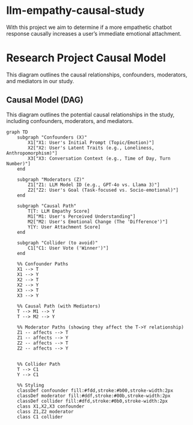 # llm-empathy-causal-study
With this project we aim to determine if a more empathetic chatbot response causally increases a user’s immediate emotional attachment.

# Research Project Causal Model

This diagram outlines the causal relationships, confounders, moderators, and mediators in our study.

## Causal Model (DAG)

This diagram outlines the potential causal relationships in the study, including confounders, moderators, and mediators.

```mermaid
graph TD
    subgraph "Confounders (X)"
        X1["X1: User's Initial Prompt (Topic/Emotion)"]
        X2["X2: User's Latent Traits (e.g., Loneliness, Anthropomorphism)"]
        X3["X3: Conversation Context (e.g., Time of Day, Turn Number)"]
    end
    
    subgraph "Moderators (Z)"
        Z1["Z1: LLM Model ID (e.g., GPT-4o vs. Llama 3)"]
        Z2["Z2: User's Goal (Task-focused vs. Socio-emotional)"]
    end

    subgraph "Causal Path"
        T[T: LLM Empathy Score]
        M1["M1: User's Perceived Understanding"]
        M2["M2: User's Emotional Change (The 'Difference')"]
        Y[Y: User Attachment Score]
    end

    subgraph "Collider (to avoid)"
        C1["C1: User Vote ('Winner')"]
    end

    %% Confounder Paths
    X1 --> T
    X1 --> Y
    X2 --> T
    X2 --> Y
    X3 --> T
    X3 --> Y

    %% Causal Path (with Mediators)
    T --> M1 --> Y
    T --> M2 --> Y

    %% Moderator Paths (showing they affect the T->Y relationship)
    Z1 -- affects --> T
    Z1 -- affects --> Y
    Z2 -- affects --> T
    Z2 -- affects --> Y


    %% Collider Path
    T --> C1
    Y --> C1

    %% Styling
    classDef confounder fill:#fdd,stroke:#b00,stroke-width:2px
    classDef moderator fill:#ddf,stroke:#00b,stroke-width:2px
    classDef collider fill:#dfd,stroke:#0b0,stroke-width:2px
    class X1,X2,X3 confounder
    class Z1,Z2 moderator
    class C1 collider